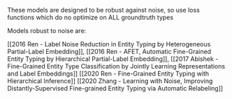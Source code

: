 These models are designed to be robust against noise, so use loss functions which do no optimize on ALL groundtruth types

Models robust to noise are:

[[2016 Ren  - Label Noise Reduction in Entity Typing by Heterogeneous Partial-Label Embedding]], 
[[2016 Ren - AFET, Automatic Fine-Grained Entity Typing by Hierarchical Partial-Label Embedding]],
[[2017 Abishek - Fine-Grained Entity Type Classification by Jointly Learning Representations and Label Embeddings]]
[[2020 Ren - Fine-Grained Entity Typing with Hierarchical Inference]]
[[2020 Zhang - Learning with Noise, Improving Distantly-Supervised Fine-grained Entity Typing via Automatic Relabeling]]